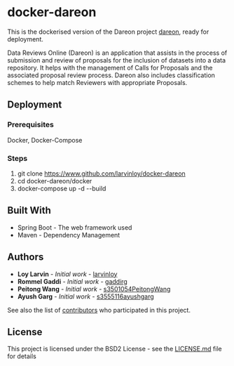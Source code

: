 # docker-dareon

This is the dockerised version of the Dareon project [dareon](https://github.com/larvinloy/dareon), ready for deployment.

Data Reviews Online (Dareon) is an application that assists in the process of submission and review of proposals for the inclusion 
of datasets into a data repository. It helps with the management of Calls for Proposals and the associated proposal review 
process. Dareon also includes classification schemes to help match Reviewers with appropriate Proposals.

## Deployment

### Prerequisites
Docker, Docker-Compose

### Steps
1. git clone https://www.github.com/larvinloy/docker-dareon
2. cd docker-dareon/docker
3. docker-compose up -d --build

## Built With

* Spring Boot - The web framework used
* Maven - Dependency Management

## Authors

* **Loy Larvin** - *Initial work* - [larvinloy](https://github.com/larvinloy)
* **Rommel Gaddi** - *Initial work* - [gaddirg](https://github.com/gaddirg)
* **Peitong Wang** - *Initial work* - [s3501054PeitongWang](https://github.com/s3501054PeitongWang)
* **Ayush Garg** - *Initial work* - [s3555116ayushgarg](https://github.com/s3555116ayushgarg)

See also the list of [contributors](https://github.com/your/project/contributors) who participated in this project.

## License

This project is licensed under the BSD2 License - see the [LICENSE.md](LICENSE.md) file for details
